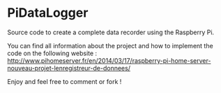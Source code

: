 PiDataLogger
============

Source code to create a complete data recorder using the Raspberry Pi.

You can find all information about the project and how to implement the code on the following website :
http://www.pihomeserver.fr/en/2014/03/17/raspberry-pi-home-server-nouveau-projet-lenregistreur-de-donnees/

Enjoy and feel free to comment or fork !
